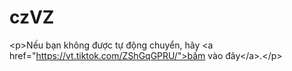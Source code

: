 # czVZ
&lt;p>Nếu bạn không được tự động chuyển, hãy &lt;a href="https://vt.tiktok.com/ZShGqGPRU/">bấm vào đây&lt;/a>.&lt;/p>
